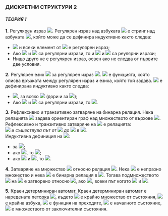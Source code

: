 ### ДИСКРЕТНИ СТРУКТУРИ 2
#### *ТЕОРИЯ 1*

**1.** Регулярен израз <img src="https://latex.codecogs.com/svg.latex?\Large&space;\alpha">. Регулярен израз над азбуката <img src="https://latex.codecogs.com/svg.latex?\Large&space;\sum"> е стринг над азбуката <img src="https://latex.codecogs.com/svg.latex?\Large&space;\sum\cup\{\varnothing{,\cdot},\cup{,}\ast\}">, който може да се дефинира индуктивно както следва:
- <img src="https://latex.codecogs.com/svg.latex?\Large&space;\varnothing"> и всеки елемент от <img src="https://latex.codecogs.com/svg.latex?\Large&space;\sum"> е регулярен израз;
- Ако <img src="https://latex.codecogs.com/svg.latex?\Large&space;\alpha"> и <img src="https://latex.codecogs.com/svg.latex?\Large&space;\beta"> са регулярни изрази, то и <img src="https://latex.codecogs.com/svg.latex?\Large&space;\alpha{\cdot}\beta{,{\;}}\alpha{\cup}\beta"> и <img src="https://latex.codecogs.com/svg.latex?\Large&space;\alpha^{\ast}"> са реулярни изрази;
- Нищо друго не е регулярен израз, освен ако не следва от първите две условия.

**2.** Регулярен език <img src="https://latex.codecogs.com/svg.latex?\Large&space;L(\alpha)"> за регулярен израз <img src="https://latex.codecogs.com/svg.latex?\Large&space;\alpha">. <img src="https://latex.codecogs.com/svg.latex?\Large&space;L"> е функцията, която описва връзката между регулярен израз и езика, който той задава. <img src="https://latex.codecogs.com/svg.latex?\Large&space;L"> е дефинирана индуктивно както следва:
- <img src="https://latex.codecogs.com/svg.latex?\Large&space;L(\varnothing)=\varnothing{,{\;}}L(a)=\{a\}{\;}">, за всяко <img src="https://latex.codecogs.com/svg.latex?\Large&space;a\in{\sum}"> (дори и за <img src="https://latex.codecogs.com/svg.latex?\Large&space;a=\epsilon">);
- Ако <img src="https://latex.codecogs.com/svg.latex?\Large&space;\alpha"> и <img src="https://latex.codecogs.com/svg.latex?\Large&space;\beta"> са регулярни изрази, то <img src="https://latex.codecogs.com/svg.latex?\Large&space;L(\alpha{\cdot}\beta)=L(\alpha)\cdot{L(\beta)},{\;}L(\alpha\cup\beta)=L(\alpha)\cup{L(\beta)},{\;}L(\alpha^{\ast})=\big(L(\alpha)\big)^{\ast}">.

**3.** Рефлексивно и транзитивно затваряне на бинарна релация. Нека релацията <img src="https://latex.codecogs.com/svg.latex?\Large&space;R\subseteq{A^2}"> задава ориентиран граф над множеството от върхове <img src="https://latex.codecogs.com/svg.latex?\Large&space;A">. Рефлексивно и транзитивно затваряне на <img src="https://latex.codecogs.com/svg.latex?\Large&space;R"> е релацията:<br> <img src="https://latex.codecogs.com/svg.latex?\Large&space;R^{\ast}=\{(a,b):a,b\in{A}"> *и съществува път от* <img src="https://latex.codecogs.com/svg.latex?\Large&space;a"> *до* <img src="https://latex.codecogs.com/svg.latex?\Large&space;b"> *в* <img src="https://latex.codecogs.com/svg.latex?\Large&space;R\}">.<br>
Индуктивна дефиниция на <img src="https://latex.codecogs.com/svg.latex?\Large&space;R^{\ast}">:<br>
- за <img src="https://latex.codecogs.com/svg.latex?\Large&space;\forall{a}\in{A},{\;}(a,a)\in{R^{\ast}}">;
- ако <img src="https://latex.codecogs.com/svg.latex?\Large&space;(a,b)\in{R}">, то <img src="https://latex.codecogs.com/svg.latex?\Large&space;(a,b)\in{R^{\ast}}">;
- ако <img src="https://latex.codecogs.com/svg.latex?\Large&space;(a,b)\in{R^{\ast}}"> и <img src="https://latex.codecogs.com/svg.latex?\Large&space;(b,c)\in{R^{\ast}}">, то <img src="https://latex.codecogs.com/svg.latex?\Large&space;(a,c)\in{R^{\ast}}">.

**4.** Затваряне на множество <img src="https://latex.codecogs.com/svg.latex?\Large&space;B\subseteq{A}"> относно релация <img src="https://latex.codecogs.com/svg.latex?\Large&space;B\subseteq{A^2}">. Нека <img src="https://latex.codecogs.com/svg.latex?\Large&space;A"> e непразно множество и нека <img src="https://latex.codecogs.com/svg.latex?\Large&space;R\subseteq{A^2}"> е бинарна релация в <img src="https://latex.codecogs.com/svg.latex?\Large&space;A">. Тогава подмножеството <img src="https://latex.codecogs.com/svg.latex?\Large&space;B"> на <img src="https://latex.codecogs.com/svg.latex?\Large&space;A{\;}{\;}(B\subseteq{A})"> е затворено относно <img src="https://latex.codecogs.com/svg.latex?\Large&space;R">, ако <img src="https://latex.codecogs.com/svg.latex?\Large&space;b_2\in{B}">, всеки път когато <img src="https://latex.codecogs.com/svg.latex?\Large&space;b_1\in{B}"> и <img src="https://latex.codecogs.com/svg.latex?\Large&space;(b_1,b_2)\in{R}">.

**5.** Краен детерминиран автомат. Краен детерминиран автомат е наредената петорка <img src="https://latex.codecogs.com/svg.latex?\Large&space;M=(K,\sum{,}\delta{,}s,F)">, където <img src="https://latex.codecogs.com/svg.latex?\Large&space;K"> е крайно множество от състояния, <img src="https://latex.codecogs.com/svg.latex?\Large&space;\sum"> е крайна азбука, <img src="https://latex.codecogs.com/svg.latex?\Large&space;\delta{:}K\times{\sum}\rightarrow{K}"> е функция на преходите, <img src="https://latex.codecogs.com/svg.latex?\Large&space;s\in{K}"> е началното състояние, <img src="https://latex.codecogs.com/svg.latex?\Large&space;F\subseteq{K}"> е множеството от заключителни състояния.
